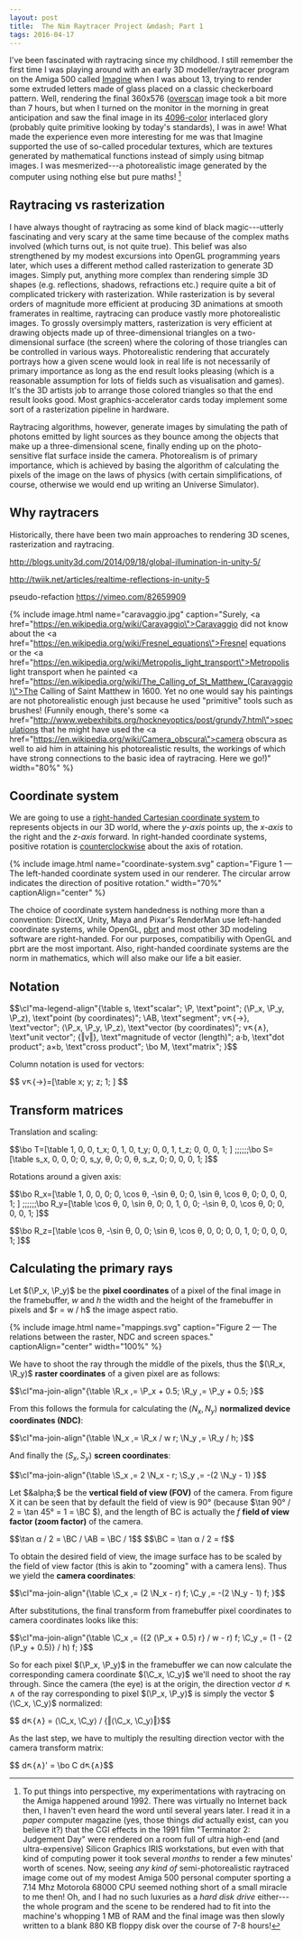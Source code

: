 ```yaml
---
layout: post
title:  The Nim Raytracer Project &mdash; Part 1
tags: 2016-04-17
---
```


I've been fascinated with raytracing since my childhood. I still remember the
first time I was playing around with an early 3D modeller/raytracer program on
the Amiga 500 called
[Imagine](https://en.wikipedia.org/wiki/Imagine_%283D_modeling_software%29)
when I was about 13, trying to render some extruded letters made of glass
placed on a classic checkerboard pattern. Well, rendering the final 360x576
([overscan](https://en.wikipedia.org/wiki/Overscan>!) image took a bit more
than 7 hours, but when I turned on the monitor in the morning in great
anticipation and saw the final image in its
[4096-color](https://en.wikipedia.org/wiki/Hold-And-Modify) interlaced glory
(probably quite primitive looking by today's standards), I was in awe! What
made the experience even more interesting for me was that Imagine supported
the use of so-called procedular textures, which are textures generated by
mathematical functions instead of simply using bitmap images. I was
mesmerized---a photorealistic image generated by the computer using nothing
else but pure maths! [^amiga]

## Raytracing vs rasterization

I have always thought of raytracing as some kind of black magic---utterly
fascinating and very scary at the same time because of the complex maths
involved (which turns out, is not quite true). This belief was also
strengthened by my modest excursions into OpenGL programming years later,
which uses a different method called rasterization to generate 3D images.
Simply put, anything more complex than rendering simple 3D shapes (e.g.
reflections, shadows, refractions etc.) require quite a bit of complicated
trickery with rasterization. While rasterization is by several orders of
magnitude more efficient at producing 3D animations at smooth framerates in
realtime, raytracing can produce vastly more photorealistic images. To grossly
oversimply matters, rasterization is very efficient at drawing objects made up
of three-dimensional triangles on a two-dimensional surface (the screen) where
the coloring of those triangles can be controlled in various ways.
Photorealistic rendering that accurately portrays how a given scene would look
in real life is not necessarily of primary importance as long as the end
result looks pleasing (which is a reasonable assumption for lots of fields
such as visualisation and games). It's the 3D artists job to arrange those
colored triangles so that the end result looks good. Most graphics-accelerator
cards today implement some sort of a rasterization pipeline in hardware. 

Raytracing algorithms, however, generate images by simulating the path of
photons emitted by light sources as they bounce among the objects that make up
a three-dimensional scene, finally ending up on the photo-sensitive flat
surface inside the camera. Photorealism is of primary importance, which is
achieved by basing the algorithm of calculating the pixels of the image on the
laws of physics (with certain simplifications, of course, otherwise we would
end up writing an Universe Simulator).


[^amiga]: To put things into perspective, my experimentations with raytracing on the Amiga happened around 1992. There was virtually no Internet back then, I haven't even heard the word until several years later. I read it in a *paper* computer magazine (yes, those things *did* actually exist, can you believe it?) that the CGI effects in the 1991 film "Terminator 2: Judgement Day" were rendered on a room full of ultra high-end (and ultra-expensive) Silicon Graphics IRIS workstations, but even with that kind of computing power it took several *months* to render a few minutes' worth of scenes. Now, seeing *any kind of* semi-photorealistic raytraced image come out of my modest Amiga 500 personal computer sporting a 7.14 Mhz Motorola 68000 CPU seemed nothing short of a small miracle to me then! Oh, and I had no such luxuries as a *hard disk drive* either---the whole program and the scene to be rendered had to fit into the machine's whopping 1 MB of RAM and the final image was then slowly written to a blank 880 KB floppy disk over the course of 7-8 hours!

## Why raytracers

Historically, there have been two main approaches to rendering 3D scenes,
rasterization and raytracing. 



http://blogs.unity3d.com/2014/09/18/global-illumination-in-unity-5/

http://twiik.net/articles/realtime-reflections-in-unity-5

pseudo-refaction
https://vimeo.com/82659909

{% include image.html name="caravaggio.jpg" caption="Surely, <a href=\"https://en.wikipedia.org/wiki/Caravaggio\">Caravaggio</a> did not know about the <a href=\"https://en.wikipedia.org/wiki/Fresnel_equations\">Fresnel equations</a> or the <a href=\"https://en.wikipedia.org/wiki/Metropolis_light_transport\">Metropolis light transport</a> when he painted <a href=\"https://en.wikipedia.org/wiki/The_Calling_of_St_Matthew_(Caravaggio)\">The Calling of Saint Matthew</a> in 1600. Yet no one would say his paintings are not photorealistic enough just because he used \"primitive\" tools such as brushes! (Funnily enough, there's some <a href=\"http://www.webexhibits.org/hockneyoptics/post/grundy7.html\">speculations</a> that he might have used the <a href=\"https://en.wikipedia.org/wiki/Camera_obscura\">camera obscura</a> as well to aid him in attaining his photorealistic results, the workings of which have strong connections to the basic idea of raytracing. Here we go!)" width="80%" %} 


## Coordinate system

We are going to use a [right-handed Cartesian coordinate system
](https://en.wikipedia.org/wiki/Cartesian_coordinate_system#In_three_dimensions)
to represents objects in our 3D world, where the *y-axis* points up, the *x-axis* to the right and the *z-axis* forward. In right-handed coordinate systems, positive rotation is [counterclockwise](https://www.evl.uic.edu/ralph/508S98/coordinates.html) about the axis of rotation.

{% include image.html name="coordinate-system.svg" caption="Figure 1 &mdash; The left-handed coordinate system used in our renderer. The circular arrow indicates the direction of positive rotation." width="70%" captionAlign="center" %}

The choice of coordinate system handedness is nothing more than a convention: DirectX,
Unity, Maya and Pixar's RenderMan use left-handed coordinate systems, while OpenGL,
[pbrt](http://www.pbrt.org/) and most other 3D modeling software are
right-handed. For our purposes, compatibiliy with OpenGL and pbrt are the most
important. Also, right-handed coordinate systems are the norm in mathematics,
which will also make our life a bit easier.

## Notation

\$\$\cl\"ma-legend-align\"{\table
s, \text\"scalar\";
\P, \text\"point\";
(\P_x, \P_y, \P_z), \text\"point (by coordinates)\";
\AB, \text\"segment\";
v↖{→}, \text\"vector\";
⟨\P_x, \P_y, \P_z⟩, \text\"vector (by coordinates)\";
v↖{∧}, \text\"unit vector\";
{‖v‖}, \text\"magnitude of vector (length)\";
a·b, \text\"dot product\";
a×b, \text\"cross product\";
\bo M, \text\"matrix\";
}\$\$

Column notation is used for vectors:

\$\$ v↖{→}=[\table x; y; z; 1; ] \$\$

## Transform matrices

Translation and scaling:

\$\$\bo T=[\table
1, 0, 0, t_x;
0, 1, 0, t_y;
0, 0, 1, t_z;
0, 0, 0, 1;
]
\;\;\;\;\;\;\bo S=[\table
s_x,   0,   0, 0;
  0, s_y,   θ, 0;
  0,   θ, s_z, 0;
  0,   0,   0, 1;
]\$\$

Rotations around a given axis:

\$\$\bo R_x=[\table
1,      0,       0, 0;
0, \cos θ, -\sin θ, 0;
0, \sin θ,  \cos θ, 0;
0,      0,       0, 1;
]
\;\;\;\;\;\;\bo R_y=[\table
 \cos θ, 0, \sin θ, 0;
      0, 1,      0, 0;
-\sin θ, 0, \cos θ, 0;
      0, 0,      0, 1;
]\$\$

\$\$\bo R_z=[\table
\cos θ, -\sin θ, 0, 0;
\sin θ,  \cos θ, 0, 0;
     0,       0, 1, 0;
     0,       0, 0, 1;
]\$\$

## Calculating the primary rays

Let $(\P_x, \P_y)$ be the **pixel coordinates** of a pixel of the final image in the framebuffer, $w$ and $h$ the width and the height of the framebuffer in pixels and \$r = w / h\$ the image aspect ratio.

{% include image.html name="mappings.svg" caption="Figure 2 &mdash; The relations between the raster, NDC and screen spaces." captionAlign="center" width="100%" %}

We have to shoot the ray through the middle of the pixels, thus the $(\R_x, \R_y)$ **raster coordinates** of a given pixel are as follows:

\$\$\cl\"ma-join-align\"{\table
\R_x ,= \P_x + 0.5;
\R_y ,= \P_y + 0.5;
}\$\$

From this follows the formula for calculating the $(N_x, N_y)$ **normalized device coordinates (NDC)**:

\$\$\cl\"ma-join-align\"{\table
\N_x ,= \R_x / w r;
\N_y ,= \R_y / h;
}\$\$

And finally the $(S_x, S_y)$ **screen coordinates**:

\$\$\cl\"ma-join-align\"{\table
\S_x ,= 2 \N_x - r;
\S_y ,= -(2 \N_y - 1)
}\$\$

Let $&alpha;$ be the **vertical field of view (FOV)** of the camera. From figure
X it can be seen that by default the field of view is 90&deg; (because $\tan
90&deg; / 2 = \tan 45&deg; = 1 = \BC $), and the length of BC is actually the
$f$ **field of view factor (zoom factor)** of the camera.

\$\$\tan &alpha; / 2 = \BC / \AB = \BC / 1\$\$
\$\$\BC = \tan &alpha; / 2 = f$\$

To obtain the desired field of view, the image surface  has to be scaled by
the field of view factor (this is akin to "zooming" with a camera lens). Thus
we yield the **camera coordinates**:

\$\$\cl\"ma-join-align\"{\table
\C_x ,= (2 \N_x - r) f;
\C_y ,= -(2 \N_y - 1) f;
}\$$

After substitutions, the final transform from framebuffer pixel coordinates to camera coordinates looks like this:

\$\$\cl\"ma-join-align\"{\table
\C_x ,= ({2 (\P_x + 0.5) r} / w - r) f;
\C_y ,= (1 - {2 (\P_y + 0.5)} / h) f;
}\$$

So for each pixel $(\P_x, \P_y)$ in the framebuffer we can now calculate the
corresponding camera coordinate $(\C_x, \C_y)$ we'll need to shoot
the ray through. Since the camera (the eye) is at the origin, the direction
vector $d↖{∧}$ of the ray corresponding to pixel $(\P_x, \P_y)$ is simply the
vector $⟨\C_x, \C_y⟩$ normalized:

\$\$ d↖{∧} = ⟨\C_x, \C_y⟩ / {‖⟨\C_x, \C_y⟩‖}\$\$

As the last step, we have to multiply the resulting direction vector with the
camera transform matrix:

\$\$ d↖{∧}' = \bo C d↖{∧}\$\$
